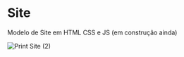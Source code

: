 # Site
Modelo de Site em HTML CSS e JS (em construção ainda)




![Print Site (2)](https://user-images.githubusercontent.com/93175796/169174218-b9b370f2-e2dd-48d6-863d-e49c13db744a.jpg)
